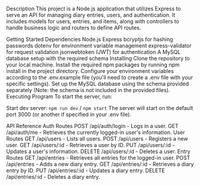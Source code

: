 Description
This project is a Node.js application that utilizes Express to serve an API for managing diary entries, users, and authentication. It includes models for users, entries, and items, along with controllers to handle business logic and routers to define API routes.

Getting Started
Dependencies
Node.js
Express
bcryptjs for hashing passwords
dotenv for environment variable management
express-validator for request validation
jsonwebtoken (JWT) for authentication
A MySQL database setup with the required schema
Installing
Clone the repository to your local machine.
Install the required npm packages by running npm install in the project directory.
Configure your environment variables according to the .env.example file (you'll need to create a .env file with your specific settings).
Set up the MySQL database using the schema provided separately (Note: the schema is not included in the provided files).
Executing Program
To start the server, run:

Start dev server: `npm run dev` / `npm start`
The server will start on the default port 3000 (or another if specified in your .env file).

API Reference
Auth Routes
POST /api/auth/login - Logs in a user.
GET /api/auth/me - Retrieves the currently logged-in user's information.
User Routes
GET /api/users - Lists all users.
POST /api/users - Registers a new user.
GET /api/users/:id - Retrieves a user by ID.
PUT /api/users/:id - Updates a user's information.
DELETE /api/users/:id - Deletes a user.
Entry Routes
GET /api/entries - Retrieves all entries for the logged-in user.
POST /api/entries - Adds a new diary entry.
GET /api/entries/:id - Retrieves a diary entry by ID.
PUT /api/entries/:id - Updates a diary entry.
DELETE /api/entries/:id - Deletes a diary entry.

